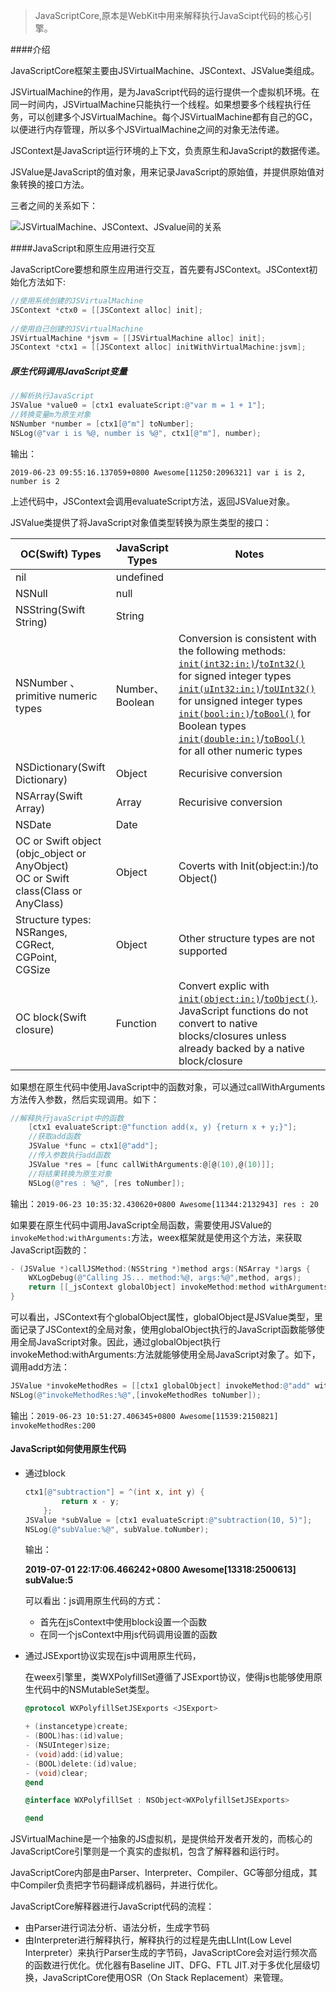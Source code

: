 > JavaScriptCore,原本是WebKit中用来解释执行JavaScipt代码的核心引擎。

####介绍

JavaScriptCore框架主要由JSVirtualMachine、JSContext、JSValue类组成。

JSVirtualMachine的作用，是为JavaScript代码的运行提供一个虚拟机环境。在同一时间内，JSVirtualMachine只能执行一个线程。如果想要多个线程执行任务，可以创建多个JSVirtualMachine。每个JSVirtualMachine都有自己的GC，以便进行内存管理，所以多个JSVirtualMachine之间的对象无法传递。

JSContext是JavaScript运行环境的上下文，负责原生和JavaScript的数据传递。

JSValue是JavaScript的值对象，用来记录JavaScript的原始值，并提供原始值对象转换的接口方法。

三者之间的关系如下：

![JSVirtualMachine、JSContext、JSvalue间的关系](/Users/zhoudengjie/文档/awesome/pics/JSCore0.png)

####JavaScript和原生应用进行交互

JavaScriptCore要想和原生应用进行交互，首先要有JSContext。JSContext初始化方法如下:

```objective-c
//使用系统创建的JSVirtualMachine
JSContext *ctx0 = [[JSContext alloc] init];
    
//使用自己创建的JSVirtualMachine
JSVirtualMachine *jsvm = [[JSVirtualMachine alloc] init];
JSContext *ctx1 = [[JSContext alloc] initWithVirtualMachine:jsvm];
```

##### 原生代码调用JavaScript变量

```objective-c
//解析执行JavaScript
JSValue *value0 = [ctx1 evaluateScript:@"var m = 1 + 1"];
//转换变量m为原生对象
NSNumber *number = [ctx1[@"m"] toNumber];
NSLog(@"var i is %@, number is %@", ctx1[@"m"], number);
```

输出：

```
2019-06-23 09:55:16.137059+0800 Awesome[11250:2096321] var i is 2, number is 2
```

上述代码中，JSContext会调用evaluateScript方法，返回JSValue对象。

JSValue类提供了将JavaScript对象值类型转换为原生类型的接口：

| OC(Swift) Types                                              | JavaScript Types | Notes                                                        |
| ------------------------------------------------------------ | ---------------- | ------------------------------------------------------------ |
| nil                                                          | undefined        |                                                              |
| NSNull                                                       | null             |                                                              |
| NSString(Swift String)                                       | String           |                                                              |
| NSNumber 、primitive numeric types                           | Number、Boolean  | Conversion is consistent with the following methods:   </br>     [`init(int32:in:)`](https://developer.apple.com/documentation/javascriptcore/jsvalue/1451434-init)/[`toInt32()`](https://developer.apple.com/documentation/javascriptcore/jsvalue/1451493-toint32) for signed integer types</br>       [`init(uInt32:in:)`](https://developer.apple.com/documentation/javascriptcore/jsvalue/1451402-init)/[`toUInt32()`](https://developer.apple.com/documentation/javascriptcore/jsvalue/1451739-touint32) for unsigned integer types</br>     [`init(bool:in:)`](https://developer.apple.com/documentation/javascriptcore/jsvalue/1451616-init)/[`toBool()`](https://developer.apple.com/documentation/javascriptcore/jsvalue/1451373-tobool) for Boolean types</br>          [`init(double:in:)`](https://developer.apple.com/documentation/javascriptcore/jsvalue/1451482-init)/[`toBool()`](https://developer.apple.com/documentation/javascriptcore/jsvalue/1451373-tobool) for all other numeric types |
| NSDictionary(Swift Dictionary)                               | Object           | Recurisive conversion                                        |
| NSArray(Swift Array)                                         | Array            | Recurisive conversion                                        |
| NSDate                                                       | Date             |                                                              |
| OC or Swift object (objc_object or AnyObject)</br>  OC or Swift class(Class or AnyClass) | Object           | Coverts with Init(object:in:)/to Object()                    |
| Structure types:  </br>NSRanges,  </br>CGRect,  </br>CGPoint,  </br>CGSize | Object           | Other structure types are not supported                      |
| OC block(Swift closure)                                      | Function         | Convert explic with </br> [`init(object:in:)`](https://developer.apple.com/documentation/javascriptcore/jsvalue/1451694-init)/[`toObject()`](https://developer.apple.com/documentation/javascriptcore/jsvalue/1451725-toobject).</br> JavaScript functions do not convert to native blocks/closures unless already backed by a native block/closure |

如果想在原生代码中使用JavaScript中的函数对象，可以通过callWithArguments方法传入参数，然后实现调用。如下：

```objective-c
//解释执行javaScript中的函数
    [ctx1 evaluateScript:@"function add(x, y) {return x + y;}"];
    //获取add函数
    JSValue *func = ctx1[@"add"];
    //传入参数执行add函数
    JSValue *res = [func callWithArguments:@[@(10),@(10)]];
    //将结果转换为原生对象
    NSLog(@"res : %@", [res toNumber]);	
```

输出：`2019-06-23 10:35:32.430620+0800 Awesome[11344:2132943] res : 20`

如果要在原生代码中调用JavaScript全局函数，需要使用JSValue的`invokeMethod:withArguments:`方法，weex框架就是使用这个方法，来获取JavaScript函数的：

```objective-c
- (JSValue *)callJSMethod:(NSString *)method args:(NSArray *)args {
    WXLogDebug(@"Calling JS... method:%@, args:%@",method, args);
    return [[_jsContext globalObject] invokeMethod:method withArguments:args];
}
```

可以看出，JSContext有个globalObject属性，globalObject是JSValue类型，里面记录了JSContext的全局对象，使用globalObject执行的JavaScript函数能够使用全局JavaScript对象。因此，通过globalObject执行invokeMethod:withArguments:方法就能够使用全局JavaScript对象了。如下，调用add方法：

```objective-c
JSValue *invokeMethodRes = [[ctx1 globalObject] invokeMethod:@"add" withArguments:@[@(100),@(100)]];
NSLog(@"invokeMethodRes:%@",[invokeMethodRes toNumber]);
```

输出：`2019-06-23 10:51:27.406345+0800 Awesome[11539:2150821] invokeMethodRes:200`

#### JavaScript如何使用原生代码

- 通过block

  ```objective-c
  ctx1[@"subtraction"] = ^(int x, int y) {
          return x - y;
      };
  JSValue *subValue = [ctx1 evaluateScript:@"subtraction(10, 5)"];
  NSLog(@"subValue:%@", subValue.toNumber);
  ```

  输出：

  **2019-07-01 22:17:06.466242+0800 Awesome[13318:2500613] subValue:5**

  可以看出：js调用原生代码的方式：

  - 首先在jsContext中使用block设置一个函数
  - 在同一个jsContext中用js代码调用设置的函数

- 通过JSExport协议实现在js中调用原生代码，

  在weex引擎里，类WXPolyfillSet遵循了JSExport协议，使得js也能够使用原生代码中的NSMutableSet类型。

  ```objective-c
  @protocol WXPolyfillSetJSExports <JSExport>
  
  + (instancetype)create;
  - (BOOL)has:(id)value;
  - (NSUInteger)size;
  - (void)add:(id)value;
  - (BOOL)delete:(id)value;
  - (void)clear;
  @end
  
  @interface WXPolyfillSet : NSObject<WXPolyfillSetJSExports>
  
  @end
  ```



JSVirtualMachine是一个抽象的JS虚拟机，是提供给开发者开发的，而核心的JavaScriptCore引擎则是一个真实的虚拟机，包含了解释器和运行时。

JavaScriptCore内部是由Parser、Interpreter、Compiler、GC等部分组成，其中Compiler负责把字节码翻译成机器码，并进行优化。

JavaScriptCore解释器进行JavaScript代码的流程：

- 由Parser进行词法分析、语法分析，生成字节码
- 由Interpreter进行解释执行，解释执行的过程是先由LLInt(Low Level Interpreter）来执行Parser生成的字节码，JavaScriptCore会对运行频次高的函数进行优化。优化器有Baseline JIT、DFG、FTL JIT.对于多优化层级切换，JavaScriptCore使用OSR（On Stack Replacement）来管理。

